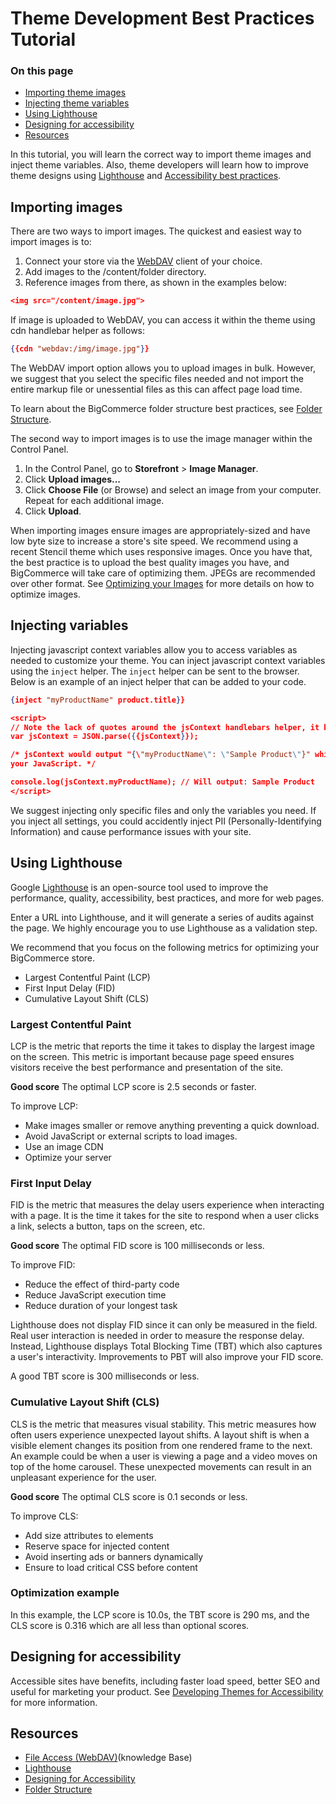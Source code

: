 # Theme Development Best Practices Tutorial

<div class="otp" id="no-index">

### On this page
- [Importing theme images](#importing-theme-images)
- [Injecting theme variables](#injecting-theme-variables)
- [Using Lighthouse](#using-lighthouse)
- [Designing for accessibility](#designing-for-accessibility)
- [Resources](#resources)
</div>

In this tutorial, you will learn the correct way to import theme images and inject theme variables. Also, theme developers will learn how to improve theme designs using [Lighthouse](https://developers.google.com/web/tools/lighthouse) and [Accessibility best practices](https://developer.bigcommerce.com/stencil-docs/theme-accessibility).

## Importing images
There are two ways to import images. The quickest and easiest way to import images is to:
1. Connect your store via the [WebDAV](https://support.bigcommerce.com/s/article/File-Access-WebDAV) client of your choice.
2. Add images to the /content/folder directory.
3. Reference images from there, as shown in the examples below:

```json
<img src="/content/image.jpg">
```
If image is uploaded to WebDAV, you can access it within the theme using cdn handlebar helper as follows:

```json
{{cdn "webdav:/img/image.jpg"}}
```
The WebDAV import option allows you to upload images in bulk. However, we suggest that you select the specific files needed and not import the entire markup file or unessential files as this can affect page load time.

To learn about the BigCommerce folder structure best practices, see [Folder Structure](https://support.bigcommerce.com/s/article/File-Access-WebDAV#folder).

The second way to import images is to use the image manager within the Control Panel.
1. In the Control Panel, go to **Storefront** > **Image Manager**.
2. Click **Upload images...**
3. Click **Choose File** (or Browse) and select an image from your computer. Repeat for each additional image.
4. Click **Upload**.

When importing images ensure images are appropriately-sized and have low byte size to increase a store's site speed. We recommend using a recent Stencil theme which uses responsive images. Once you have that, the best practice is to upload the best quality images you have, and BigCommerce will take care of optimizing them. JPEGs are recommended over other format. See [Optimizing your Images](https://support.bigcommerce.com/s/article/Optimizing-Your-Images) for more details on how to optimize images.

## Injecting variables

Injecting javascript context variables allow you to access variables as needed to customize your theme. You can inject javascript context variables using the `inject` helper. The `inject` helper can be sent to the browser. Below is an example of an inject helper that can be added to your code.

```json
{inject "myProductName" product.title}}

<script>
// Note the lack of quotes around the jsContext handlebars helper, it becomes a string automatically.
var jsContext = JSON.parse({{jsContext}});

/* jsContext would output "{\"myProductName\": \"Sample Product\"}" which can feed directly into
your JavaScript. */

console.log(jsContext.myProductName); // Will output: Sample Product
</script>
```

We suggest injecting only specific files and only the variables you need. If you inject all settings, you could accidently inject PII (Personally-Identifying Information) and cause performance issues with your site.

## Using Lighthouse

Google [Lighthouse](https://developers.google.com/web/tools/lighthouse) is an open-source tool used to improve the performance, quality, accessibility, best practices, and more for web pages.

Enter a URL into Lighthouse, and it will generate a series of audits against the page. We highly encourage you to use Lighthouse as a validation step.

We recommend that you focus on the following metrics for optimizing your BigCommerce store.
* Largest Contentful Paint (LCP)
* First Input Delay (FID)
* Cumulative Layout Shift (CLS)

### Largest Contentful Paint
LCP is the metric that reports the time it takes to display the largest image on the screen. This metric is important because page speed ensures visitors receive the best performance and presentation of the site.

<div class="HubBlock--callout">
<div class="CalloutBlock--info">
<div class="HubBlock-content">
  
**Good score**
The optimal LCP score is 2.5 seconds or faster. 

</div>
</div>
</div>

To improve LCP:
* Make images smaller or remove anything preventing a quick download.
* Avoid JavaScript or external scripts to load images.
* Use an image CDN
* Optimize your server

### First Input Delay
FID is the metric that measures the delay users experience when interacting with a page. It is the time it takes for the site to respond when a user clicks a link, selects a button, taps on the screen, etc.

<div class="HubBlock--callout">
<div class="CalloutBlock--info">
<div class="HubBlock-content">
  
**Good score**
The optimal FID score is 100 milliseconds or less. 

</div>
</div>
</div>

To improve FID:
* Reduce the effect of third-party code
* Reduce JavaScript execution time
* Reduce duration of your longest task

Lighthouse does not display FID since it can only be measured in the field. Real user interaction is needed in order to measure the response delay. Instead, Lighthouse displays Total Blocking Time (TBT) which also captures a user's interactivity. Improvements to PBT will also improve your FID score.

A good TBT score is 300 milliseconds or less.

### Cumulative Layout Shift (CLS)

CLS is the metric that measures visual stability. This metric measures how often users experience unexpected layout shifts. A layout shift is when a visible element changes its position from one rendered frame to the next. An example could be when a user is viewing a page and a video moves on top of the home carousel. These unexpected movements can result in an unpleasant experience for the user.

<div class="HubBlock--callout">
<div class="CalloutBlock--info">
<div class="HubBlock-content">
  
**Good score**
The optimal CLS score is 0.1 seconds or less. 

</div>
</div>
</div>

To improve CLS:
* Add size attributes to elements
* Reserve space for injected content
* Avoid inserting ads or banners dynamically
* Ensure to load critical CSS before content

### Optimization example

In this example, the LCP score is 10.0s, the TBT score is 290 ms, and the CLS score is 0.316 which are all less than optional scores.

## Designing for accessibility

Accessible sites have benefits, including faster load speed, better SEO and useful for marketing your product. See [Developing Themes for Accessibility]() for more information.

## Resources
- [File Access (WebDAV)](https://support.bigcommerce.com/articles/Public/File-Access-WebDAV/)(knowledge Base)
- [Lighthouse](https://developers.google.com/web/tools/lighthouse)
- [Designing for Accessibility]()
- [Folder Structure](https://support.bigcommerce.com/s/article/File-Access-WebDAV#folder)
